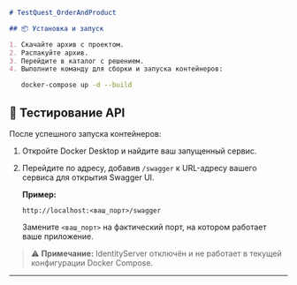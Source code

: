 ````markdown
# TestQuest_OrderAndProduct

## 📦 Установка и запуск

1. Скачайте архив с проектом.
2. Распакуйте архив.
3. Перейдите в каталог с решением.
4. Выполните команду для сборки и запуска контейнеров:
````
```bash
   docker-compose up -d --build
````

## 🧪 Тестирование API

После успешного запуска контейнеров:

1. Откройте Docker Desktop и найдите ваш запущенный сервис.
2. Перейдите по адресу, добавив `/swagger` к URL-адресу вашего сервиса для открытия Swagger UI.

   **Пример:**

   ```
   http://localhost:<ваш_порт>/swagger
   ```

   Замените `<ваш_порт>` на фактический порт, на котором работает ваше приложение.

> ⚠️ **Примечание:** IdentityServer отключён и не работает в текущей конфигурации Docker Compose.

---


